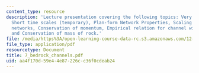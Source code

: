 ```yaml
---
content_type: resource
description: 'Lecture presentation covering the following topics: Very long time scales,
  Short time scales (temporary), Plan-form Network Properties, Scaling laws drainage
  networks, Conservation of momentum, Empirical relation for channel width closure,
  and Conservation of mass of rock.'
file: /media/https%3A/open-learning-course-data-rc.s3.amazonaws.com/12-163-surface-processes-and-landscape-evolution-fall-2004/aa4f170d59e44e87226cc36f0cdeab24_7_bedrock_channels.pdf
file_type: application/pdf
resourcetype: Document
title: 7_bedrock_channels.pdf
uid: aa4f170d-59e4-4e87-226c-c36f0cdeab24
---
```


